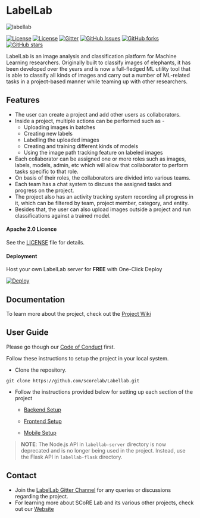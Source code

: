 # LabelLab

![labellab](https://user-images.githubusercontent.com/45410599/125047461-a1ebf100-e0bc-11eb-9849-0aa7eb15156c.png)

[![License](https://img.shields.io/badge/License-Apache%202.0-blue.svg)](https://opensource.org/licenses/Apache-2.0)
[![License](https://img.shields.io/badge/API-16%2B-green.svg)](https://android-arsenal.com/api?level=16)
[![Gitter](https://img.shields.io/gitter/room/scorelab/LabelLab)](https://gitter.im/scorelab/LabelLab)
[![GitHub Issues](https://img.shields.io/github/issues/scorelab/LabelLab?style=social)](https://github.com/scorelab/LabelLab/issues)
[![GitHub forks](https://img.shields.io/github/forks/scorelab/LabelLab?style=social)](https://github.com/scorelab/LabelLab/network/members)
[![GitHub stars](https://img.shields.io/github/stars/scorelab/LabelLab?style=social)](https://github.com/scorelab/LabelLab/stargazers)

LabelLab is an image analysis and classification platform for Machine Learning researchers. Originally built to classify images of elephants, it has been developed over the years and is now a full-fledged ML utility tool that is able to classify all kinds of images and carry out a number of ML-related tasks in a project-based manner while teaming up with other researchers.

## Features

- The user can create a project and add other users as collaborators.
- Inside a project, multiple actions can be performed such as -
  - Uploading images in batches
  - Creating new labels
  - Labelling the uploaded images
  - Creating and training different kinds of models
  - Using the image path tracking feature on labeled images
- Each collaborator can be assigned one or more roles such as images, labels, models, admin, etc which will allow that collaborator to perform tasks specific to that role.
- On basis of their roles, the collaborators are divided into various teams.
- Each team has a chat system to discuss the assigned tasks and progress on the project.
- The project also has an activity tracking system recording all progress in it, which can be filtered by team, project member, category, and entity.
- Besides that, the user can also upload images outside a project and run classifications against a trained model.

#### Apache 2.0 Licence

See the [LICENSE](https://github.com/scorelab/LabelLab/blob/master/LICENSE) file for details.

#### Deployment

Host your own LabelLab server for **FREE** with One-Click Deploy

[![Deploy](https://www.herokucdn.com/deploy/button.svg)](https://heroku.com/deploy)

## Documentation

To learn more about the project, check out the [Project Wiki](https://github.com/scorelab/LabelLab/wiki)

## User Guide

Please go though our [Code of Conduct](https://github.com/scorelab/LabelLab/wiki/Code-of-Conduct) first.

Follow these instructions to setup the project in your local system.

- Clone the repository.

```
git clone https://github.com/scorelab/Labellab.git
```

- Follow the instructions provided below for setting up each section of the project

  - [Backend Setup](https://github.com/scorelab/LabelLab/wiki/Backend-Development-Setup)

  - [Frontend Setup](https://github.com/scorelab/LabelLab/wiki/Frontend-Development-Setup)

  - [Mobile Setup](https://github.com/scorelab/LabelLab/wiki/Mobile-Development-Setup)

> **NOTE**: The Node.js API in `labellab-server` directory is now deprecated and is no longer being used in the project. Instead, use the Flask API in `labellab-flask` directory.

## Contact

- Join the [LabelLab Gitter Channel](https://gitter.im/scorelab/LabelLab) for any queries or discussions regarding the project.
- For learning more about SCoRE Lab and its various other projects, check out our [Website](https://scorelab.org/)
